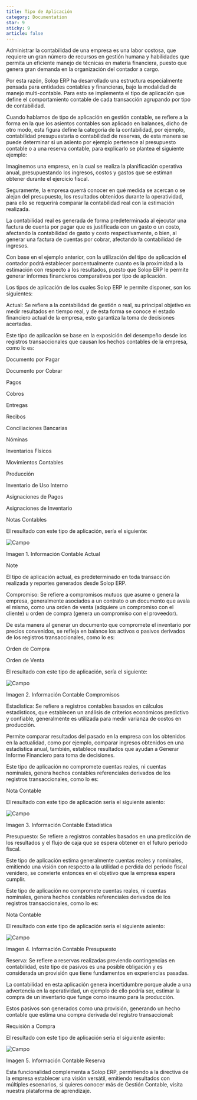 ```yaml
---
title: Tipo de Aplicación
category: Documentation
star: 9
sticky: 9
article: false
---
```


Administrar la contabilidad de una empresa es una labor costosa, que requiere un gran número de recursos en gestión humana y habilidades que permita un eficiente manejo de técnicas en materia financiera, puesto que genera gran demanda en la organización del contador a cargo.

Por esta razón, Solop ERP ha desarrollado una estructura especialmente pensada para entidades contables y financieras, bajo la modalidad de manejo multi-contable. Para esto se implementa el tipo de aplicación que define el comportamiento contable de cada transacción agrupando por tipo de contabilidad.

Cuando hablamos de tipo de aplicación en gestión contable, se refiere a la forma en la que los asientos contables son aplicado en balances, dicho de otro modo, esta figura define la categoría de la contabilidad, por ejemplo, contabilidad presupuestaria o contabilidad de reservas, de esta manera se puede determinar si un asiento por ejemplo pertenece al presupuesto contable o a una reserva contable, para explicarlo se plantea el siguiente ejemplo:

Imaginemos una empresa, en la cual se realiza la planificación operativa anual, presupuestando los ingresos, costos y gastos que se estiman obtener durante el ejercicio fiscal.

Seguramente, la empresa querrá conocer en qué medida se acercan o se alejan del presupuesto, los resultados obtenidos durante la operatividad, para ello se requerirá comparar la contabilidad real con la estimación realizada.

La contabilidad real es generada de forma predeterminada al ejecutar una factura de cuenta por pagar que es justificada con un gasto o un costo, afectando la contabilidad de gasto y costo respectivamente, o bien, al generar una factura de cuentas por cobrar, afectando la contabilidad de ingresos.

Con base en el ejemplo anterior, con la utilización del tipo de aplicación el contador podrá establecer porcentualmente cuanto es la proximidad a la estimación con respecto a los resultados, puesto que Solop ERP le permite generar informes financieros comparativos por tipo de aplicación.

Los tipos de aplicación de los cuales Solop ERP le permite disponer, son los siguientes:

Actual: Se refiere a la contabilidad de gestión o real, su principal objetivo es medir resultados en tiempo real, y de esta forma se conoce el estado financiero actual de la empresa, esto garantiza la toma de decisiones acertadas.

Este tipo de aplicación se base en la exposición del desempeño desde los registros transaccionales que causan los hechos contables de la empresa, como lo es:

Documento por Pagar

Documento por Cobrar

Pagos

Cobros

Entregas

Recibos

Conciliaciones Bancarias

Nóminas

Inventarios Físicos

Movimientos Contables

Producción

Inventario de Uso Interno

Asignaciones de Pagos

Asignaciones de Inventario

Notas Contables

El resultado con este tipo de aplicación, sería el siguiente:

![Campo](/assets/img/docs/accounting-management/acm-accounting-image641.png)

Imagen 1. Información Contable Actual

Note

El tipo de aplicación actual, es predeterminado en toda transacción realizada y reportes generados desde Solop ERP.

Compromiso: Se refiere a compromisos mutuos que asume o genera la empresa, generalmente asociados a un contrato o un documento que avala el mismo, como una orden de venta (adquiere un compromiso con el cliente) u orden de compra (genera un compromiso con el proveedor).

De esta manera al generar un documento que compromete el inventario por precios convenidos, se refleja en balance los activos o pasivos derivados de los registros transaccionales, como lo es:

Orden de Compra

Orden de Venta

El resultado con este tipo de aplicación, sería el siguiente:

![Campo](/assets/img/docs/accounting-management/acm-accounting-image642.png)

Imagen 2. Información Contable Compromisos

Estadística: Se refiere a registros contables basados en cálculos estadísticos, que establecen un análisis de criterios económicos predictivo y confiable, generalmente es utilizada para medir varianza de costos en producción.

Permite comparar resultados del pasado en la empresa con los obtenidos en la actualidad, como por ejemplo, comparar ingresos obtenidos en una estadística anual, también, establece resultados que ayudan a Generar Informe Financiero para toma de decisiones.

Este tipo de aplicación no compromete cuentas reales, ni cuentas nominales, genera hechos contables referenciales derivados de los registros transaccionales, como lo es:

Nota Contable

El resultado con este tipo de aplicación sería el siguiente asiento:

![Campo](/assets/img/docs/accounting-management/acm-accounting-image643.png)

Imagen 3. Información Contable Estadística

Presupuesto: Se refiere a registros contables basados en una predicción de los resultados y el flujo de caja que se espera obtener en el futuro periodo fiscal.

Este tipo de aplicación estima generalmente cuentas reales y nominales, emitiendo una visión con respecto a la utilidad o perdida del periodo fiscal venidero, se convierte entonces en el objetivo que la empresa espera cumplir.

Este tipo de aplicación no compromete cuentas reales, ni cuentas nominales, genera hechos contables referenciales derivados de los registros transaccionales, como lo es:

Nota Contable

El resultado con este tipo de aplicación sería el siguiente asiento:

![Campo](/assets/img/docs/accounting-management/acm-accounting-image644.png)

Imagen 4. Información Contable Presupuesto

Reserva: Se refiere a reservas realizadas previendo contingencias en contabilidad, este tipo de pasivos es una posible obligación y es considerada un provisión que tiene fundamentos en experiencias pasadas.

La contabilidad en esta aplicación genera incertidumbre porque alude a una advertencia en la operatividad, un ejemplo de ello podría ser, estimar la compra de un inventario que funge como insumo para la producción.

Estos pasivos son generados como una provisión, generando un hecho contable que estima una compra derivada del registro transaccional:

Requisión a Compra

El resultado con este tipo de aplicación sería el siguiente asiento:

![Campo](/assets/img/docs/accounting-management/acm-accounting-image645.png)

Imagen 5. Información Contable Reserva

Esta funcionalidad complementa a Solop ERP, permitiendo a la directiva de la empresa establecer una visión versátil, emitiendo resultados con múltiples escenarios, si quieres conocer más de Gestión Contable, visita nuestra plataforma de aprendizaje.
